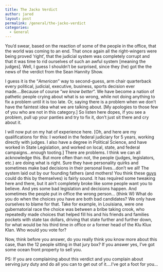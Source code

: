 ```yaml
---
title: The Jacko Verdict
author: jared
layout: post
permalink: /general/the-jacko-verdict
categories:
  - General
---
```

You&#8217;d swear, based on the reaction of some of the people in the office, that the world was coming to an end. That once again all the right-wingers were being proved &#8216;right&#8217;, that the judicial system was completely corrupt and that it was time to rid ourselves of such an awful system [meaning the judges]. Well, I guess I shouldn&#8217;t be surprised, since they (he) got the the news of the verdict from the Sean Hannity Show.

I guess it is the “*American*” way to second-guess, arm chair quarterback every political, judicial, executive, business, sports decision ever made&#8230;.Because of course &#8220;*we know better*&#8220;. We have become a nation of pathetic people crying about what is so wrong, while not doing anything to fix a problem until it is too late. Or, saying there is a problem when we don&#8217;t have the faintest idea what we are talking about. [My apologies to those few of you who are not in this category.] So listen here dopes, if you see a problem, pull up your panties and try to fix it, don&#8217;t just sit there and cry about it.

I will now put on my hat of experience here. [Oh, and here are my qualifications for this: I worked in the federal judiciary for 5 years, working directly with judges. I also have a degree in Political Science, and have worked in State Legislation, and worked on local, state, and federal campaigns...enough tooting.] There are problems. I think we can all acknowledge this. But more often than not, the people (judges, legislators, etc.) are doing what is right. Sure they have personality quirks and sometimes make bad decisions in their personal lives&#8230;don&#8217;t we all! The system laid out by our founding fathers (and mothers! You think these <u>guys</u> could do this by themselves) is fairly sound. It has required some tweaking here and there, but it ain&#8217;t completely broke like some people want you to believe. And yes some bad legislation and decisions happen. And sometimes the people put in office the wrong person&#8230; (think W) What do you do when the choices you have are both bad candidates? We only have ourselves to blame for that. Take for example, in Louisiana, were one gubernatorial race the choice was between a bribe taking crook, who repeatedly made choices that helped fill his and his friends and families pockets with state tax dollars, driving that state further and further down, for what would be his third time in office or a former head of the Klu Klux Klan. Who would you vote for?

Now, think before you answer, do you really think you know more about this case, than the 12 people sitting in that jury box? If you answer yes, I&#8217;ve got some ocean front property to sell you.

PS: If you are complaining about this verdict and you complain about serving jury duty and do all you can to get out of it&#8230;.I&#8217;ve got a foot for you&#8230;